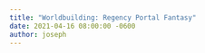 ```yaml
---
title: "Worldbuilding: Regency Portal Fantasy"
date: 2021-04-16 08:00:00 -0600
author: joseph
---
```

